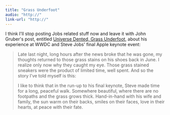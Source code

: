 ```yaml
---
title: "Grass Underfoot"
audio: "http://"
link-url: "http://"
---
```

<p>I think I'll stop posting Jobs related stuff now and leave it with John Gruber's post, entitled <a href="http://daringfireball.net/2011/10/universe_dented_grass_underfoot">Universe Dented, Grass Underfoot</a>, about his experience at WWDC and Steve Jobs' final Apple keynote event:</p>
<blockquote><p>Late last night, long hours after the news broke that he was gone, my thoughts returned to those grass stains on his shoes back in June. I realize only now why they caught my eye. Those grass stained sneakers were the product of limited time, well spent. And so the story I’ve told myself is this:</p>
<p>I like to think that in the run-up to his final keynote, Steve made time for a long, peaceful walk. Somewhere beautiful, where there are no footpaths and the grass grows thick. Hand-in-hand with his wife and family, the sun warm on their backs, smiles on their faces, love in their hearts, at peace with their fate.</p></blockquote>
